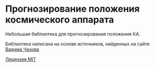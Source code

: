 # Прогнозирование положения космического аппарата

Небольшая библиотека для прогнозирования положения КА.

Библиотека написана на основе источников, найденных на сайте [Вадима Чазова](http://vadimchazov.narod.ru)

[Лицензия MIT](LICENSE.md)
